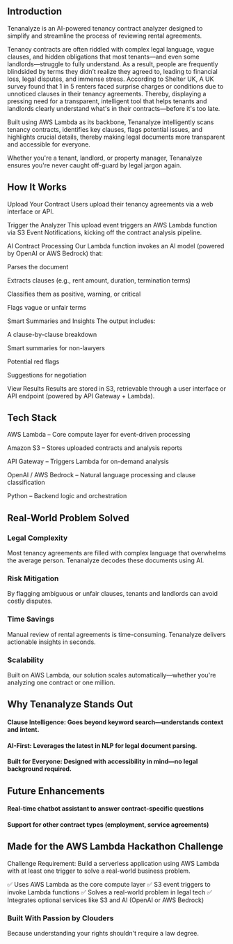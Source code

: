 ## Introduction
Tenanalyze is an AI-powered tenancy contract analyzer designed to simplify and streamline the process of reviewing rental agreements. 

Tenancy contracts are often riddled with complex legal language, vague clauses, and hidden obligations that most tenants—and even some landlords—struggle to fully understand. As a result, people are frequently blindsided by terms they didn’t realize they agreed to, leading to financial loss, legal disputes, and immense stress.
According to Shelter UK, A UK survey found that 1 in 5 renters faced surprise charges or conditions due to unnoticed clauses in their tenancy agreements. Thereby, displaying a pressing need for a transparent, intelligent tool that helps tenants and landlords clearly understand what's in their contracts—before it's too late.

Built using AWS Lambda as its backbone, Tenanalyze intelligently scans tenancy contracts, identifies key clauses, flags potential issues, and highlights crucial details, thereby making legal documents more transparent and accessible for everyone.

Whether you're a tenant, landlord, or property manager, Tenanalyze ensures you're never caught off-guard by legal jargon again.

## How It Works
Upload Your Contract
Users upload their tenancy agreements via a web interface or API.

Trigger the Analyzer
This upload event triggers an AWS Lambda function via S3 Event Notifications, kicking off the contract analysis pipeline.

AI Contract Processing
Our Lambda function invokes an AI model (powered by OpenAI or AWS Bedrock) that:

Parses the document

Extracts clauses (e.g., rent amount, duration, termination terms)

Classifies them as positive, warning, or critical

Flags vague or unfair terms

Smart Summaries and Insights
The output includes:

A clause-by-clause breakdown

Smart summaries for non-lawyers

Potential red flags

Suggestions for negotiation

View Results
Results are stored in S3, retrievable through a user interface or API endpoint (powered by API Gateway + Lambda).

## Tech Stack
AWS Lambda – Core compute layer for event-driven processing

Amazon S3 – Stores uploaded contracts and analysis reports

API Gateway – Triggers Lambda for on-demand analysis

OpenAI / AWS Bedrock – Natural language processing and clause classification

Python – Backend logic and orchestration

## Real-World Problem Solved
### Legal Complexity
Most tenancy agreements are filled with complex language that overwhelms the average person. Tenanalyze decodes these documents using AI.

### Risk Mitigation
By flagging ambiguous or unfair clauses, tenants and landlords can avoid costly disputes.

### Time Savings
Manual review of rental agreements is time-consuming. Tenanalyze delivers actionable insights in seconds.

### Scalability
Built on AWS Lambda, our solution scales automatically—whether you're analyzing one contract or one million.

## Why Tenanalyze Stands Out
#### Clause Intelligence: Goes beyond keyword search—understands context and intent.

#### AI-First: Leverages the latest in NLP for legal document parsing.

#### Built for Everyone: Designed with accessibility in mind—no legal background required.

## Future Enhancements
#### Real-time chatbot assistant to answer contract-specific questions

#### Support for other contract types (employment, service agreements)

## Made for the AWS Lambda Hackathon Challenge
Challenge Requirement: Build a serverless application using AWS Lambda with at least one trigger to solve a real-world business problem.

✅ Uses AWS Lambda as the core compute layer
✅ S3 event triggers to invoke Lambda functions
✅ Solves a real-world problem in legal tech
✅ Integrates optional services like S3 and AI (OpenAI or AWS Bedrock)

### Built With Passion by Clouders
Because understanding your rights shouldn't require a law degree.

